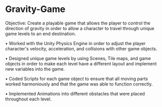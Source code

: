 # Gravity-Game
Objective: Create a playable game that allows the player to control the direction of gravity in order to allow a character to travel through unique game levels to an end destination.

• Worked with the Unity Physics Engine in order to adjust the player character's velocity, acceleration, and collisions with other game objects. 

• Designed unique game levels by using Scenes, Tile maps, and game objects in order to make each level have a different layout and implement new variables into the game.

• Coded Scripts for each game object to ensure that all moving parts worked harmoniously and that the game was able to function correctly. 

• Implemented Animations into different obstacles that were placed throughout each level.
